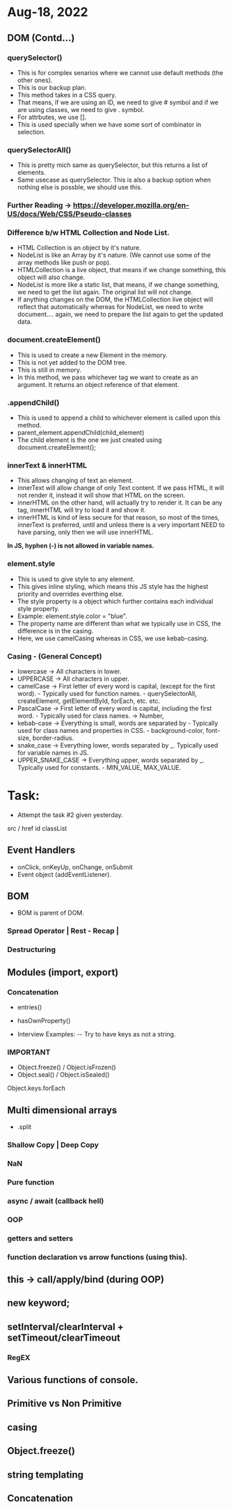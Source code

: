 # Aug-18, 2022

## DOM (Contd...)

### querySelector()
- This is for complex senarios where we cannot use default methods (the other ones).
- This is our backup plan.
- This method takes in a CSS query.
- That means, if we are using an ID, we need to give # symbol and if we are using classes, we need to give . symbol.
- For attrbutes, we use [].
- This is used specially when we have some sort of combinator in selection. 


### querySelectorAll()
- This is pretty mich same as querySelector, but this returns a list of elements.
- Same usecase as querySelector. This is also a backup option when nothing else is possble, we should use this.

### Further Reading -> https://developer.mozilla.org/en-US/docs/Web/CSS/Pseudo-classes


### Difference b/w HTML Collection and Node List.
- HTML Collection is an object by it's nature.
- NodeList is like an Array by it's nature. (We cannot use some of the array methods like push or pop).
- HTMLCollection is a live object, that means if we change something, this object will also change.
- NodeList is more like a static list, that means, if we change something, we need to get the list again. The original list will not change.
- If anything changes on the DOM, the HTMLCollection live object will reflect that automatically whereas for NodeList, we need to write document.... again, we need to prepare the list again to get the updated data.


### document.createElement()
- This is used to create a new Element in the memory.
- This is not yet added to the DOM tree.
- This is still in memory.
- In this method, we pass whichever tag we want to create as an argument. It returns an object reference of that element.

### <element>.appendChild()
- This is used to append a child to whichever element is called upon this method.
- parent_element.appendChild(child_element)
- The child element is the one we just created using document.createElement();

### innerText & innerHTML
- This allows changing of text an element.
- innerText will allow change of only Text content. If we pass HTML, it will not render it, instead it will show that HTML on the screen.
- innerHTML on the other hand, will actually try to render it. It can be any tag, innerHTML will try to load it and show it.
- innerHTML is kind of less secure for that reason, so most of the times, innerText is preferred, until and unless there is a very important NEED to have parsing, only then we will use innerHTML.


**In JS, hyphen (-) is not allowed in variable names.**

### element.style
- This is used to give style to any element.
- This gives inline styling, which means this JS style has the highest priority and overrides everthing else.
- The style property is a object which further contains each individual style property.
- Example: element.style.color = "blue".
- The property name are different than what we typically use in CSS, the difference is in the casing.
- Here, we use camelCasing whereas in CSS, we use kebab-casing.

### Casing - (General Concept)
- lowercase -> All characters in lower.
- UPPERCASE -> All characters in upper.
- camelCase -> First letter of every word is capital, (except for the first word). - Typically used for function names. - querySelectorAll, createElement, getElementById, forEach, etc. etc.
- PascalCase -> First letter of every word is capital, including the first word. - Typically used for class names. -> Number, 
- kebab-case -> Everything is small, words are separated by - Typically used for class names and properties in CSS. - background-color, font-size, border-radius.
- snake_case -> Everything lower, words separated by _. Typically used for variable names in JS.
- UPPER_SNAKE_CASE -> Everything upper, words separated by _. Typically used for constants. - MIN_VALUE, MAX_VALUE.



# Task:
- Attempt the task #2 given yesterday.



src / href
id
classList

## Event Handlers

- onClick, onKeyUp, onChange, onSubmit
- Event object (addEventListener).




## BOM
- BOM is parent of DOM.

### Spread Operator | Rest - Recap | 





















### Destructuring

## Modules (import, export)
### Concatenation














- entries()
- hasOwnProperty()



- Interview Examples:
-- Try to have keys as not a string.


### IMPORTANT
- Object.freeze() / Object.isFrozen()
- Object.seal() / Object.isSealed()

Object.keys.forEach


## Multi dimensional arrays 

- <String>.split
### Shallow Copy | Deep Copy

### NaN

### Pure function

### async / await (callback hell)

### OOP
### getters and setters
### function declaration vs arrow functions (using this).
## this -> call/apply/bind (during OOP)
## new keyword;

## setInterval/clearInterval + setTimeout/clearTimeout

### RegEX
## Various functions of console.

## Primitive vs Non Primitive

## casing
## Object.freeze()
## string templating
## Concatenation